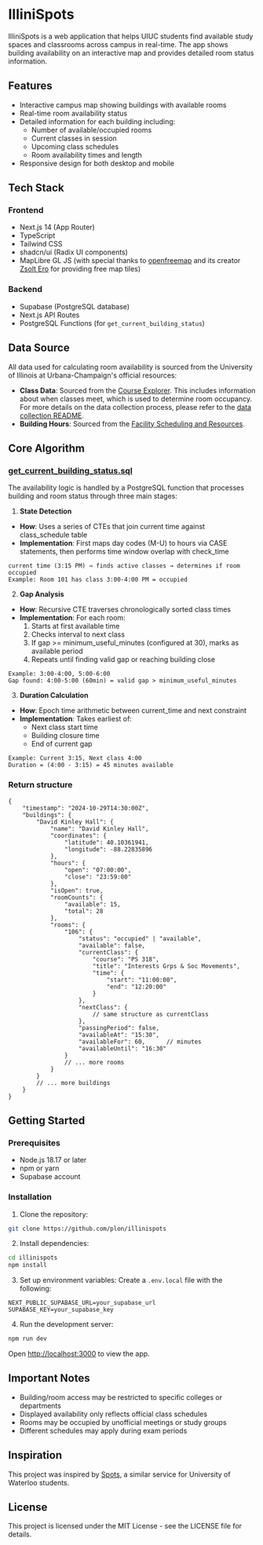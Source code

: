 # IlliniSpots

IlliniSpots is a web application that helps UIUC students find available study spaces and classrooms across campus in real-time. The app shows building availability on an interactive map and provides detailed room status information.

## Features

- Interactive campus map showing buildings with available rooms
- Real-time room availability status
- Detailed information for each building including:
  - Number of available/occupied rooms
  - Current classes in session
  - Upcoming class schedules
  - Room availability times and length
- Responsive design for both desktop and mobile

## Tech Stack

### Frontend
- Next.js 14 (App Router)
- TypeScript
- Tailwind CSS
- shadcn/ui (Radix UI components)
- MapLibre GL JS (with special thanks to [openfreemap](https://openfreemap.org/) and its creator [Zsolt Ero](https://x.com/hyperknot) for providing free map tiles)

### Backend
- Supabase (PostgreSQL database)
- Next.js API Routes
- PostgreSQL Functions (for `get_current_building_status`)

## Data Source

All data used for calculating room availability is sourced from the University of Illinois at Urbana-Champaign's official resources:

- **Class Data**: Sourced from the [Course Explorer](https://courses.illinois.edu/). This includes  information about when classes meet, which is used to determine room occupancy. For more details on the data collection process, please refer to the [data collection README](datacollection/README.MD).
- **Building Hours**: Sourced from the [Facility Scheduling and Resources](https://operations.illinois.edu/facility-scheduling-and-resources/daily-event-summaries/).

## Core Algorithm
### [get_current_building_status.sql](database/functions/get_current_building_status.sql)

The availability logic is handled by a PostgreSQL function that processes building and room status through three main stages:

1. **State Detection**
- **How**: Uses a series of CTEs that join current time against class_schedule table
- **Implementation**: First maps day codes (M-U) to hours via CASE statements, then performs time window overlap with check_time
```
current time (3:15 PM) → finds active classes → determines if room occupied
Example: Room 101 has class 3:00-4:00 PM = occupied
```

2. **Gap Analysis**
- **How**: Recursive CTE traverses chronologically sorted class times
- **Implementation**: For each room:
    1. Starts at first available time
    2. Checks interval to next class
    3. If gap >= minimum_useful_minutes (configured at 30), marks as available period
    4. Repeats until finding valid gap or reaching building close
```
Example: 3:00-4:00, 5:00-6:00
Gap found: 4:00-5:00 (60min) = valid gap > minimum_useful_minutes
```

3. **Duration Calculation**
- **How**: Epoch time arithmetic between current_time and next constraint
- **Implementation**: Takes earliest of:
    - Next class start time
    - Building closure time
    - End of current gap
```
Example: Current 3:15, Next class 4:00
Duration = (4:00 - 3:15) = 45 minutes available
```

### Return structure
```
{
    "timestamp": "2024-10-29T14:30:00Z",
    "buildings": {
        "David Kinley Hall": {
            "name": "David Kinley Hall",
            "coordinates": {
                "latitude": 40.10361941,
                "longitude": -88.22835896
            },
            "hours": {
                "open": "07:00:00",
                "close": "23:59:00"
            },
            "isOpen": true,
            "roomCounts": {
                "available": 15,
                "total": 28
            },
            "rooms": {
                "106": {
                    "status": "occupied" | "available",
                    "available": false,
                    "currentClass": {
                        "course": "PS 318",
                        "title": "Interests Grps & Soc Movements",
                        "time": {
                            "start": "11:00:00",
                            "end": "12:20:00"
                        }
                    },
                    "nextClass": {
                        // same structure as currentClass
                    },
                    "passingPeriod": false,
                    "availableAt": "15:30",
                    "availableFor": 60,      // minutes
                    "availableUntil": "16:30"
                }
                // ... more rooms
            }
        }
        // ... more buildings
    }
}
```
## Getting Started

### Prerequisites

- Node.js 18.17 or later
- npm or yarn
- Supabase account

### Installation

1. Clone the repository:
```bash
git clone https://github.com/plon/illinispots
```

2. Install dependencies:
```bash
cd illinispots
npm install
```

3. Set up environment variables:
Create a `.env.local` file with the following:
```env
NEXT_PUBLIC_SUPABASE_URL=your_supabase_url
SUPABASE_KEY=your_supabase_key
```

4. Run the development server:
```bash
npm run dev
```

Open [http://localhost:3000](http://localhost:3000) to view the app.

## Important Notes

- Building/room access may be restricted to specific colleges or departments
- Displayed availability only reflects official class schedules
- Rooms may be occupied by unofficial meetings or study groups
- Different schedules may apply during exam periods

## Inspiration

This project was inspired by [Spots](https://spots.aksharbarot.com/), a similar service for University of Waterloo students.

## License

This project is licensed under the MIT License - see the LICENSE file for details.
